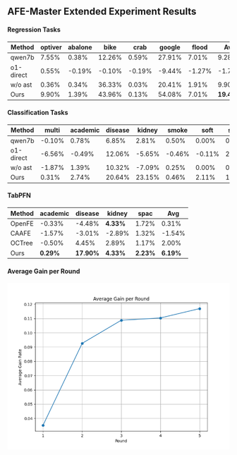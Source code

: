 ## AFE-Master Extended Experiment Results

#### Regression Tasks

| Method    | optiver | abalone | bike   | crab   | google | flood  | Avg        |
| --------- | ------- | ------- | ------ | ------ | ------ | ------ | ---------- |
| qwen7b    | 7.55%   | 0.38%   | 12.26% | 0.59%  | 27.91% | 7.01%  | 9.28%      |
| o1-direct | 0.55%   | -0.19%  | -0.10% | -0.19% | -9.44% | -1.27% | -1.77%     |
| w/o ast   | 0.36%   | 0.34%   | 36.33% | 0.03%  | 20.41% | 1.91%  | 9.90%      |
| Ours      | 9.90%   | 1.39%   | 43.96% | 0.13%  | 54.08% | 7.01%  | **19.41%** |

#### Classification Tasks

| Method    | multi  | academic | disease | kidney | smoke  | soft   | spac  | Avg       |
| --------- | ------ | -------- | ------- | ------ | ------ | ------ | ----- | --------- |
| qwen7b    | -0.10% | 0.78%    | 6.85%   | 2.81%  | 0.50%  | 0.00%  | 0.25% | 1.58%     |
| o1-direct | -6.56% | -0.49%   | 12.06%  | -5.65% | -0.46% | -0.11% | 2.81% | 0.23%     |
| w/o ast   | -1.87% | 1.39%    | 10.32%  | -7.09% | 0.25%  | 0.00%  | 0.45% | 0.49%     |
| Ours      | 0.31%  | 2.74%    | 20.64%  | 23.15% | 0.46%  | 2.11%  | 1.10% | **7.22%** |

#### TabPFN

| Method | academic  | disease    | kidney    | spac      | Avg       |
| ------ | --------- | ---------- | --------- | --------- |-----------|
| OpenFE | -0.33%    | -4.48%     | **4.33%** | 1.72%     | 0.31%     |
| CAAFE  | -1.57%    | -3.01%     | -2.89%    | 1.32%     | -1.54%    |
| OCTree | -0.50%    | 4.45%      | 2.89%     | 1.17%     | 2.00%     |
| Ours   | **0.29%** | **17.90%** | **4.33%** | **2.23%** | **6.19%** |

#### Average Gain per Round

![Average Gain per Round](average_gain_per_round.png)
